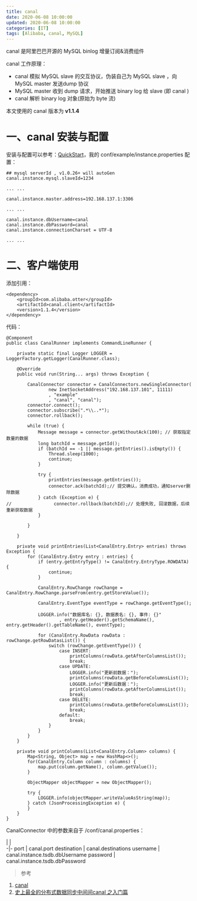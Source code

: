 ```yaml
---
title: canal
date: 2020-06-08 10:00:00
updated: 2020-06-08 10:00:00
categories: [IT]
tags: [Alibaba, canal, MySQL]
---
```


canal 是阿里巴巴开源的 MySQL binlog 增量订阅&消费组件

canal 工作原理：

+ canal 模拟 MySQL slave 的交互协议，伪装自己为 MySQL slave ，向 MySQL master 发送dump 协议
+ MySQL master 收到 dump 请求，开始推送 binary log 给 slave (即 canal )
+ canal 解析 binary log 对象(原始为 byte 流)

本文使用的 canal 版本为 **v1.1.4**

# 一、canal 安装与配置

安装与配置可以参考：[QuickStart](https://github.com/alibaba/canal/wiki/QuickStart)，我的 conf/example/instance.properties 配置：

```
## mysql serverId , v1.0.26+ will autoGen
canal.instance.mysql.slaveId=1234

... ...

canal.instance.master.address=192.168.137.1:3306

... ...

canal.instance.dbUsername=canal
canal.instance.dbPassword=canal
canal.instance.connectionCharset = UTF-8

... ...

```

# 二、客户端使用

添加引用：

```
<dependency>
	<groupId>com.alibaba.otter</groupId>
	<artifactId>canal.client</artifactId>
	<version>1.1.4</version>
</dependency>
```

代码：

```
@Component
public class CanalRunner implements CommandLineRunner {

    private static final Logger LOGGER = LoggerFactory.getLogger(CanalRunner.class);

    @Override
    public void run(String... args) throws Exception {

        CanalConnector connector = CanalConnectors.newSingleConnector(
                new InetSocketAddress("192.168.137.101", 11111)
                , "example"
                , "canal", "canal");
        connector.connect();
        connector.subscribe(".*\\..*");
        connector.rollback();

        while (true) {
            Message message = connector.getWithoutAck(100); // 获取指定数量的数据
            long batchId = message.getId();
            if (batchId == -1 || message.getEntries().isEmpty()) {
                Thread.sleep(1000);
                continue;
            }

            try {
                printEntries(message.getEntries());
                connector.ack(batchId);// 提交确认，消费成功，通知server删除数据
            } catch (Exception e) {
//                connector.rollback(batchId);// 处理失败, 回滚数据，后续重新获取数据
            }

        }

    }

    private void printEntries(List<CanalEntry.Entry> entries) throws Exception {
        for (CanalEntry.Entry entry : entries) {
            if (entry.getEntryType() != CanalEntry.EntryType.ROWDATA) {
                continue;
            }

            CanalEntry.RowChange rowChange = CanalEntry.RowChange.parseFrom(entry.getStoreValue());

            CanalEntry.EventType eventType = rowChange.getEventType();

            LOGGER.info("数据库名: {}, 数据表名: {}, 事件: {}"
                    , entry.getHeader().getSchemaName(), entry.getHeader().getTableName(), eventType);

            for (CanalEntry.RowData rowData : rowChange.getRowDatasList()) {
                switch (rowChange.getEventType()) {
                    case INSERT:
                        printColumns(rowData.getAfterColumnsList());
                        break;
                    case UPDATE:
                        LOGGER.info("更新前数据：");
                        printColumns(rowData.getBeforeColumnsList());
                        LOGGER.info("更新后数据：");
                        printColumns(rowData.getAfterColumnsList());
                        break;
                    case DELETE:
                        printColumns(rowData.getBeforeColumnsList());
                        break;
                    default:
                        break;
                }
            }
        }
    }

    private void printColumns(List<CanalEntry.Column> columns) {
        Map<String, Object> map = new HashMap<>();
        for(CanalEntry.Column column : columns) {
            map.put(column.getName(), column.getValue());
        }

        ObjectMapper objectMapper = new ObjectMapper();

        try {
            LOGGER.info(objectMapper.writeValueAsString(map));
        } catch (JsonProcessingException e) {
        }
    }
}
```

CanalConnector 中的参数来自于 /conf/canal.properties：

 |  |  
-|-
port | canal.port
destination | canal.destinations
username | canal.instance.tsdb.dbUsername
password | canal.instance.tsdb.dbPassword


> 参考

1. [canal](https://github.com/alibaba/canal)
1. [史上最全的分布式数据同步中间间canal 之入门篇](https://zhuanlan.zhihu.com/p/96628405)